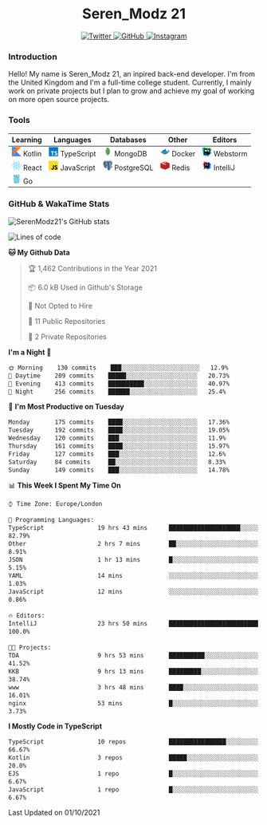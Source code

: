<div align="center">
  <h1>Seren_Modz 21</h1>
  <a href="https://twitter.com/SerenModz21">
    <img alt="Twitter" src="https://img.shields.io/badge/twitter%20-%231DA1F2.svg?&style=for-the-badge&logo=Twitter&logoColor=white">
  </a>
  <a href="https://github.com/SerenModz21">
    <img alt="GitHub" src="https://img.shields.io/badge/github%20-%23121011.svg?&style=for-the-badge&logo=github&logoColor=white">
  </a>
  <a href="https://www.instagram.com/serenmodz21">
    <img alt="Instagram" src="https://img.shields.io/badge/instagram%20-%23E4405F.svg?&style=for-the-badge&logo=Instagram&logoColor=white">
  </a>
</div>

### Introduction

Hello! My name is Seren_Modz 21, an inpired back-end developer. I'm from the United Kingdom and I'm a full-time college student. Currently, I mainly work on private projects but I plan to grow and achieve my goal of working on more open source projects. 

### Tools

 **Learning**                                        | **Languages**                                               | **Databases**                                               | **Other**                                           | **Editors**                                                  
-----------------------------------------------------|-------------------------------------------------------------|-------------------------------------------------------------|-----------------------------------------------------|--------------------------------------------------------------
 <img width="19px" src="./assets/kotlin.svg"> Kotlin | <img width="19px" src="./assets/typescript.svg"> TypeScript | <img width="19px" src="./assets/mongodb.svg"> MongoDB       | <img width="19px" src="./assets/docker.svg"> Docker | <img width="19px" src="./assets/webstorm.svg"> Webstorm      
 <img width="19px" src="./assets/react.svg"> React   | <img width="19px" src="./assets/javascript.svg"> JavaScript | <img width="19px" src="./assets/postgresql.svg"> PostgreSQL | <img width="19px" src="./assets/redis.svg"> Redis   | <img width="19px" src="./assets/intellij-idea.svg"> IntelliJ
 <img width="19px" src="./assets/go.svg"> Go         |                                                             |                                                             |                                                     |                                                                                                               

### GitHub & WakaTime Stats

![SerenModz21's GitHub stats](https://github-readme-stats.vercel.app/api?username=SerenModz21&show_icons=true&theme=dark)

<!--START_SECTION:waka-->
![Lines of code](https://img.shields.io/badge/From%20Hello%20World%20I%27ve%20Written-42633%20lines%20of%20code-blue)

**🐱 My Github Data** 

> 🏆 1,462 Contributions in the Year 2021
 > 
> 📦 6.0 kB Used in Github's Storage 
 > 
> 🚫 Not Opted to Hire
 > 
> 📜 11 Public Repositories 
 > 
> 🔑 2 Private Repositories  
 > 
**I'm a Night 🦉** 

```text
🌞 Morning    130 commits    ███░░░░░░░░░░░░░░░░░░░░░░   12.9% 
🌆 Daytime    209 commits    █████░░░░░░░░░░░░░░░░░░░░   20.73% 
🌃 Evening    413 commits    ██████████░░░░░░░░░░░░░░░   40.97% 
🌙 Night      256 commits    ██████░░░░░░░░░░░░░░░░░░░   25.4%

```
📅 **I'm Most Productive on Tuesday** 

```text
Monday       175 commits    ████░░░░░░░░░░░░░░░░░░░░░   17.36% 
Tuesday      192 commits    ████░░░░░░░░░░░░░░░░░░░░░   19.05% 
Wednesday    120 commits    ███░░░░░░░░░░░░░░░░░░░░░░   11.9% 
Thursday     161 commits    ████░░░░░░░░░░░░░░░░░░░░░   15.97% 
Friday       127 commits    ███░░░░░░░░░░░░░░░░░░░░░░   12.6% 
Saturday     84 commits     ██░░░░░░░░░░░░░░░░░░░░░░░   8.33% 
Sunday       149 commits    ███░░░░░░░░░░░░░░░░░░░░░░   14.78%

```


📊 **This Week I Spent My Time On** 

```text
⌚︎ Time Zone: Europe/London

💬 Programming Languages: 
TypeScript               19 hrs 43 mins      ████████████████████░░░░░   82.79% 
Other                    2 hrs 7 mins        ██░░░░░░░░░░░░░░░░░░░░░░░   8.91% 
JSON                     1 hr 13 mins        █░░░░░░░░░░░░░░░░░░░░░░░░   5.15% 
YAML                     14 mins             ░░░░░░░░░░░░░░░░░░░░░░░░░   1.03% 
JavaScript               12 mins             ░░░░░░░░░░░░░░░░░░░░░░░░░   0.86%

🔥 Editors: 
IntelliJ                 23 hrs 50 mins      █████████████████████████   100.0%

🐱‍💻 Projects: 
TDA                      9 hrs 53 mins       ██████████░░░░░░░░░░░░░░░   41.52% 
KKB                      9 hrs 13 mins       █████████░░░░░░░░░░░░░░░░   38.74% 
www                      3 hrs 48 mins       ████░░░░░░░░░░░░░░░░░░░░░   16.01% 
nginx                    53 mins             █░░░░░░░░░░░░░░░░░░░░░░░░   3.73%

```

**I Mostly Code in TypeScript** 

```text
TypeScript               10 repos            ████████████████░░░░░░░░░   66.67% 
Kotlin                   3 repos             █████░░░░░░░░░░░░░░░░░░░░   20.0% 
EJS                      1 repo              █░░░░░░░░░░░░░░░░░░░░░░░░   6.67% 
JavaScript               1 repo              █░░░░░░░░░░░░░░░░░░░░░░░░   6.67%

```



 Last Updated on 01/10/2021
<!--END_SECTION:waka-->
